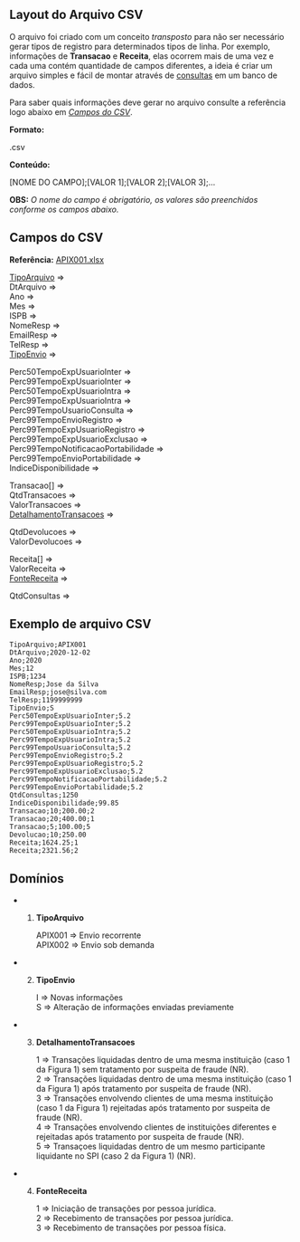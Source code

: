 ## Layout do Arquivo CSV

O arquivo foi criado com um conceito *transposto* para não ser necessário gerar tipos de registro para determinados tipos de linha. Por exemplo, informações de **Transacao** e **Receita**, elas ocorrem mais de uma vez e cada uma contém quantidade de campos diferentes, a ideia é criar um arquivo simples e fácil de montar através de [consultas](https://github.com/bh2tech/bh2_apix_ms/blob/master/src/files/query.sql) em um banco de dados.

Para saber quais informações deve gerar no arquivo consulte a referência logo abaixo em [*Campos do CSV*](#ancora1).

**Formato:** 

  .csv

**Conteúdo:** 

  [NOME DO CAMPO];[VALOR 1];[VALOR 2];[VALOR 3];...

**OBS:** *O nome do campo é obrigatório, os valores são preenchidos conforme os campos abaixo.*

<a id="ancora1"></a>
## Campos do CSV  

**Referência:** [APIX001.xlsx](https://www.bcb.gov.br/content/estabilidadefinanceira/pix/Remessa_informacoes_Pix/APIX001.xlsx)

[TipoArquivo](#ancora2) =>  
DtArquivo =>  
Ano =>  
Mes =>  
ISPB =>  
NomeResp =>  
EmailResp =>  
TelResp =>  
[TipoEnvio](#ancora3) =>  
  
Perc50TempoExpUsuarioInter =>  
Perc99TempoExpUsuarioInter =>  
Perc50TempoExpUsuarioIntra =>  
Perc99TempoExpUsuarioIntra =>  
Perc99TempoUsuarioConsulta =>  
Perc99TempoEnvioRegistro =>  
Perc99TempoExpUsuarioRegistro =>   
Perc99TempoExpUsuarioExclusao =>  
Perc99TempoNotificacaoPortabilidade =>  
Perc99TempoEnvioPortabilidade =>  
IndiceDisponibilidade =>  
  
Transacao[] =>  
QtdTransacoes =>  
ValorTransacoes =>  
[DetalhamentoTransacoes](#ancora4) =>  
  
QtdDevolucoes =>  
ValorDevolucoes =>  
  
Receita[] =>  
ValorReceita =>   
[FonteReceita](#ancora5) =>  
  
QtdConsultas =>   

## Exemplo de arquivo CSV

```code
TipoArquivo;APIX001
DtArquivo;2020-12-02  
Ano;2020  
Mes;12  
ISPB;1234  
NomeResp;Jose da Silva  
EmailResp;jose@silva.com  
TelResp;1199999999  
TipoEnvio;S  
Perc50TempoExpUsuarioInter;5.2  
Perc99TempoExpUsuarioInter;5.2  
Perc50TempoExpUsuarioIntra;5.2  
Perc99TempoExpUsuarioIntra;5.2  
Perc99TempoUsuarioConsulta;5.2  
Perc99TempoEnvioRegistro;5.2  
Perc99TempoExpUsuarioRegistro;5.2  
Perc99TempoExpUsuarioExclusao;5.2  
Perc99TempoNotificacaoPortabilidade;5.2  
Perc99TempoEnvioPortabilidade;5.2  
QtdConsultas;1250  
IndiceDisponibilidade;99.85  
Transacao;10;200.00;2  
Transacao;20;400.00;1  
Transacao;5;100.00;5  
Devolucao;10;250.00  
Receita;1624.25;1  
Receita;2321.56;2  
```
## Domínios
<a id="ancora2"></a>
- 1) **TipoArquivo**  

        APIX001 => Envio recorrente  
        APIX002 => Envio sob demanda  
<a id="ancora3"></a>
- 2) **TipoEnvio**  

        I => Novas informações  
        S => Alteração de informações enviadas previamente  
<a id="ancora4"></a>
- 3) **DetalhamentoTransacoes**

        1 => Transações liquidadas dentro de uma mesma instituição (caso 1 da Figura 1) sem tratamento por suspeita de fraude (NR).  
        2 => Transações liquidadas dentro de uma mesma instituição (caso 1 da Figura 1) após tratamento por suspeita de fraude (NR).        
        3 => Transações envolvendo clientes de uma mesma instituição (caso 1 da Figura 1) rejeitadas após tratamento por suspeita de fraude (NR).  
        4 => Transações envolvendo clientes de instituições diferentes e rejeitadas após tratamento por suspeita de fraude (NR).  
        5 => Transaçoes liquidadas dentro de um mesmo participante liquidante no SPI (caso 2 da Figura 1) (NR).          
<a id="ancora5"></a>
- 4) **FonteReceita**

        1 => Iniciação de transações por pessoa jurídica.        
        2 => Recebimento de transações por pessoa jurídica.        
        3 => Recebimento de transações por pessoa física.




